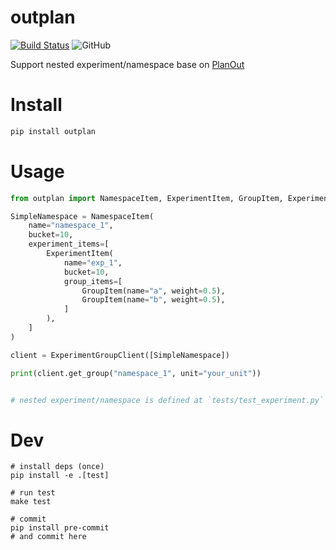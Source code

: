 # outplan

[![Build Status](https://travis-ci.com/xiachufang/outplan.svg?branch=master)](https://travis-ci.com/xiachufang/outplan) ![GitHub](https://img.shields.io/github/license/xiachufang/outplan)

Support nested experiment/namespace base on [PlanOut](https://github.com/facebook/planout)

# Install
```python
pip install outplan
```

# Usage

```python
from outplan import NamespaceItem, ExperimentItem, GroupItem, ExperimentGroupClient

SimpleNamespace = NamespaceItem(
    name="namespace_1",
    bucket=10,
    experiment_items=[
        ExperimentItem(
            name="exp_1",
            bucket=10,
            group_items=[
                GroupItem(name="a", weight=0.5),
                GroupItem(name="b", weight=0.5),
            ]
        ),
    ]
)

client = ExperimentGroupClient([SimpleNamespace])

print(client.get_group("namespace_1", unit="your_unit"))


# nested experiment/namespace is defined at `tests/test_experiment.py`
```

# Dev

```shell
# install deps (once)
pip install -e .[test]

# run test
make test

# commit
pip install pre-commit
# and commit here
```
